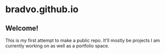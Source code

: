 bradvo.github.io
================

## Welcome!
This is my first attempt to make a public repo.
It'll mostly be projects I am currently working on as well as a portfolio space.
